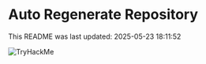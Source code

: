 # Auto Regenerate Repository

This README was last updated: 2025-05-23 18:11:52

 ![TryHackMe](https://tryhackme.com/badge/533634)